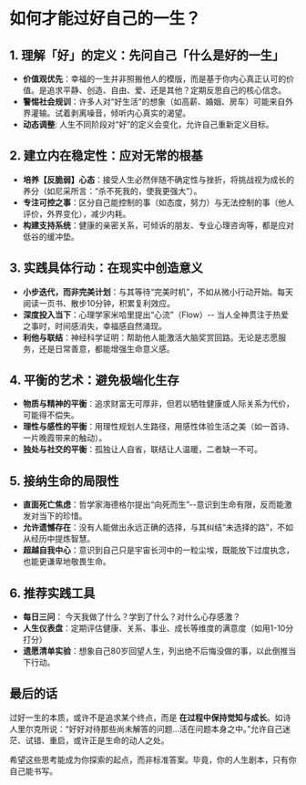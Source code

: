 # 如何才能过好自己的一生？

## 1. 理解「好」的定义：先问自己「什么是好的一生」

- **价值观优先**：幸福的一生并非照搬他人的模版，而是基于你内心真正认可的价值。是追求平静、创造、自由、爱、还是其他？定期反思自己的核心信念。
- **警惕社会规训**：许多人对“好生活”的想象（如高薪、婚姻、房车）可能来自外界灌输。试着剥离噪音，倾听内心真实的渴望。
- **动态调整**: 人生不同阶段对“好”的定义会变化，允许自己重新定义目标。

## 2. 建立内在稳定性：应对无常的根基

- **培养【反脆弱】心态**：接受人生必然伴随不确定性与挫折，将挑战视为成长的养分（如尼采所言：“杀不死我的，使我更强大”）。
- **专注可控之事**：区分自己能控制的事（如态度，努力）与无法控制的事（他人评价，外界变化），减少内耗。
- **构建支持系统**：健康的亲密关系，可倾诉的朋友、专业心理咨询等，都是应对低谷的缓冲垫。

## 3. 实践具体行动：在现实中创造意义

- **小步迭代，而非完美计划**：与其等待“完美时机”，不如从微小行动开始。每天阅读一页书、散步10分钟，积累复利效应。
- **深度投入当下**：心理学家米哈里提出“心流”（Flow）-- 当人全神贯注于热爱之事时，时间感消失，幸福感自然涌现。
- **利他与联结**：神经科学证明：帮助他人能激活大脑奖赏回路。无论是志愿服务，还是日常善意，都能增强生命意义感。

## 4. 平衡的艺术：避免极端化生存

- **物质与精神的平衡**：追求财富无可厚非，但若以牺牲健康或人际关系为代价，可能得不偿失。
- **理性与感性的平衡**：用理性规划人生路径，用感性体验生活之美（如一首诗、一片晚霞带来的触动）。
- **独处与社交的平衡**：孤独让人自省，联结让人温暖，二者缺一不可。

## 5. 接纳生命的局限性

- **直面死亡焦虑**：哲学家海德格尔提出“向死而生”--意识到生命有限，反而能激发对当下的珍惜。
- **允许遗憾存在**：没有人能做出永远正确的选择，与其纠结“未选择的路”，不如从经历中提炼智慧。
- **超越自我中心**：意识到自己只是宇宙长河中的一粒尘埃，既能放下过度执念，也能更谦卑地敬畏生命。

## 6. 推荐实践工具

- **每日三问**： 今天我做了什么？学到了什么？对什么心存感激？
- **人生仪表盘**：定期评估健康、关系、事业、成长等维度的满意度（如用1-10分打分）
- **遗愿清单实验**：想象自己80岁回望人生，列出绝不后悔没做的事，以此倒推当下行动。

## 最后的话

过好一生的本质，或许不是追求某个终点，而是 **在过程中保持觉知与成长**。如诗人里尔克所说：“好好对待那些尚未解答的问题...活在问题本身之中。”允许自己迷茫、试错、重启，或许正是生命的动人之处。

希望这些思考能成为你探索的起点，而非标准答案。毕竟，你的人生剧本，只有你自己能书写。




